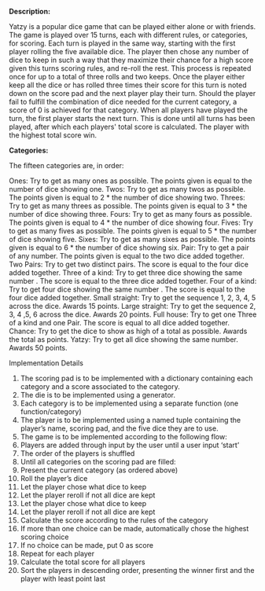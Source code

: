 <strong>Description:</strong>

Yatzy is a popular dice game that can be played either alone or with friends. The game is played over 15 turns, each with different rules, or categories, for scoring. Each turn is played in the same way, starting with the first player rolling the five available dice. The player then chose any number of dice to keep in such a way that they maximize their chance for a high score given this turns scoring rules, and re-roll the rest. This process is repeated once for up to a total of three rolls and two keeps. Once the player either keep all the dice or has rolled three times their score for this turn is noted down on the score pad and the next player play their turn. Should the player fail to fulfill the combination of dice needed for the current category, a score of 0 is achieved for that category. When all players have played the turn, the first player starts the next turn. This is done until all turns has been played, after which each players' total score is calculated. The player with the highest total score win.

<strong>Categories:</strong>

The fifteen categories are, in order:

Ones: Try to get as many ones as possible. The points given is equal to the number of dice showing one.
Twos: Try to get as many twos as possible. The points given is equal to 2 * the number of dice showing two.
Threes: Try to get as many threes as possible. The points given is equal to 3 * the number of dice showing three.
Fours: Try to get as many fours as possible. The points given is equal to 4 * the number of dice showing four.
Fives: Try to get as many fives as possible. The points given is equal to 5 * the number of dice showing five.
Sixes: Try to get as many sixes as possible. The points given is equal to 6 * the number of dice showing six.
Pair: Try to get a pair of any number. The points given is equal to the two dice added together.
Two Pairs: Try to get two distinct pairs. The score is equal to the four dice added together.
Three of a kind: Try to get three dice showing the same number . The score is equal to the three dice added together.
Four of a kind: Try to get four dice showing the same number . The score is equal to the four dice added together.
Small straight: Try to get the sequence 1, 2, 3, 4, 5 across the dice. Awards 15 points.
Large straight: Try to get the sequence 2, 3, 4 ,5, 6 across the dice. Awards 20 points.
Full house: Try to get one Three of a kind and one Pair. The score is equal to all dice added together.
Chance: Try to get the dice to show as high of a total as possible. Awards the total as points.
Yatzy: Try to get all dice showing the same number. Awards 50 points.

 

Implementation Details
  1. The scoring pad is to be implemented with a dictionary containing each category and a score associated to the category.
  2. The die is to be implemented using a generator.
  3. Each category is to be implemented using a separate function (one function/category)
  4.  The player is to be implemented using a named tuple containing the player’s name, scoring pad, and the five dice they are to use.
  5.  The game is to be implemented according to the following flow:
  6.  Players are added through input by the user until a user input ‘start’
  7.  The order of the players is shuffled
  8.  Until all categories on the scoring pad are filled:
  9.  Present the current category (as ordered above)
  10.  Roll the player’s dice
  11.  Let the player chose what dice to keep
  12.  Let the player reroll if not all dice are kept
  13. Let the player chose what dice to keep
  14.  Let the player reroll if not all dice are kept
  15.  Calculate the score according to the rules of the category
  16.  If more than one choice can be made, automatically chose the highest scoring choice
  17.  If no choice can be made, put 0 as score
  18.  Repeat for each player
  19.  Calculate the total score for all players
  20.  Sort the players in descending order, presenting the winner first and the player with least point last
 
